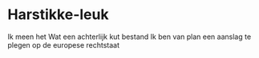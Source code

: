 # Harstikke-leuk
Ik meen het
Wat een achterlijk kut bestand
Ik ben van plan een aanslag te plegen op de europese rechtstaat